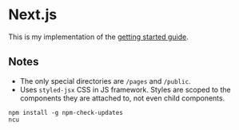 # Next.js

This is my implementation of the [getting started guide](https://nextjs.org/learn/basics/getting-started).

## Notes

- The only special directories are `/pages` and `/public`.
- Uses `styled-jsx` CSS in JS framework. Styles are scoped to the components they are attached to, not even child components.

```shell
npm install -g npm-check-updates
ncu
```
